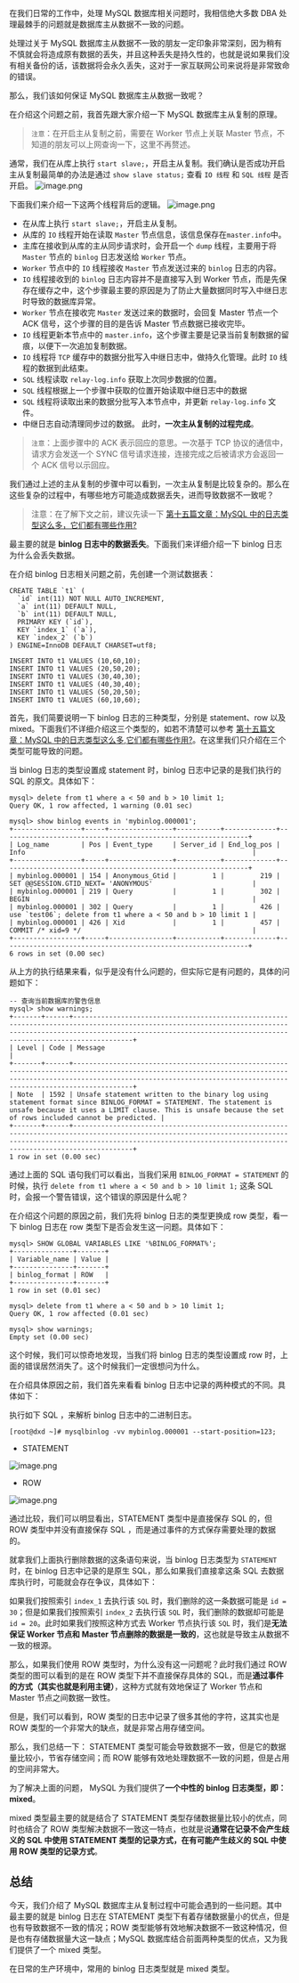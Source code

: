 在我们日常的工作中，处理 MySQL 数据库相关问题时，我相信绝大多数 DBA 处理最棘手的问题就是数据库主从数据不一致的问题。

处理过关于 MySQL 数据库主从数据不一致的朋友一定印象非常深刻，因为稍有不慎就会将造成原有数据的丢失，并且这种丢失是持久性的，也就是说如果我们没有相关备份的话，该数据将会永久丢失，这对于一家互联网公司来说将是非常致命的错误。

那么，我们该如何保证 MySQL 数据库主从数据一致呢？

在介绍这个问题之前，我首先跟大家介绍一下 MySQL 数据库主从复制的原理。

> `注意`：在开启主从复制之前，需要在 Worker 节点上关联 Master 节点，不知道的朋友可以上网查询一下，这里不再赘述。

通常，我们在从库上执行 `start slave;`，开启主从复制。我们确认是否成功开启主从复制最简单的办法是通过 `show slave status;` 查看 `IO 线程` 和 `SQL 线程` 是否开启。 ![image.png](https://p3-juejin.byteimg.com/tos-cn-i-k3u1fbpfcp/8020c61af9fa4d8e9987bd4d4bdf922d~tplv-k3u1fbpfcp-jj-mark:1600:0:0:0:q75.image#?w=1916&h=1124&s=927951&e=png&b=000000)

下面我们来介绍一下这两个线程背后的逻辑。 ![image.png](https://p9-juejin.byteimg.com/tos-cn-i-k3u1fbpfcp/7d9d819a991c404ba4167fe2965e76b0~tplv-k3u1fbpfcp-jj-mark:1600:0:0:0:q75.image#?w=966&h=607&s=71542&e=png&b=ffffff)

*   在从库上执行 `start slave;`，开启主从复制。
*   从库的 `IO` 线程开始在读取 `Master` 节点信息，该信息保存在`master.info`中。
*   主库在接收到从库的主从同步请求时，会开启一个 `dump` 线程，主要用于将 `Master` 节点的 `binlog` 日志发送给 `Worker` 节点。
*   `Worker` 节点中的 `IO` 线程接收 `Master` 节点发送过来的 `binlog` 日志的内容。
*   `IO` 线程接收到的 `binlog` 日志内容并不是直接写入到 Worker 节点，而是先保存在缓存之中，这个步骤最主要的原因是为了防止大量数据同时写入中继日志时导致的数据库异常。
*   `Worker` 节点在接收完 `Master` 发送过来的数据时，会回复 Master 节点一个 ACK 信号，这个步骤的目的是告诉 Master 节点数据已接收完毕。
*   `IO` 线程更新本节点中的 `master.info`，这个步骤主要是记录当前复制数据的留痕，以便下一次追加复制数据。
*   `IO` 线程将 `TCP` 缓存中的数据分批写入中继日志中，做持久化管理。此时 `IO` 线程的数据到此结束。
*   `SQL` 线程读取 `relay-log.info` 获取上次同步数据的位置。
*   `SQL` 线程根据上一个步骤中获取的位置开始读取中继日志中的数据
*   `SQL` 线程将读取出来的数据分批写入本节点中，并更新 `relay-log.info` 文件。
*   中继日志自动清理同步过的数据。 此时，**一次主从复制的过程完成**。

> `注意`：上面步骤中的 ACK 表示回应的意思。一次基于 TCP 协议的通信中，请求方会发送一个 SYNC 信号请求连接，连接完成之后被请求方会返回一个 ACK 信号以示回应。

我们通过上述的主从复制的步骤中可以看到，一次主从复制是比较复杂的。那么在这些复杂的过程中，有哪些地方可能造成数据丢失，进而导致数据不一致呢？

> 注意：在了解下文之前，建议先读一下 [第十五篇文章：MySQL 中的日志类型这么多，它们都有哪些作用?](https://juejin.cn/book/7040451582978162719/section/7078613514591404036 "https://juejin.cn/book/7040451582978162719/section/7078613514591404036")

最主要的就是 **binlog 日志中的数据丢失**。下面我们来详细介绍一下 binlog 日志为什么会丢失数据。

在介绍 binlog 日志相关问题之前，先创建一个测试数据表：

    CREATE TABLE `t1` (
      `id` int(11) NOT NULL AUTO_INCREMENT,
      `a` int(11) DEFAULT NULL,
      `b` int(11) DEFAULT NULL,
      PRIMARY KEY (`id`),
      KEY `index_1` (`a`),
      KEY `index_2` (`b`)
    ) ENGINE=InnoDB DEFAULT CHARSET=utf8;
    
    INSERT INTO t1 VALUES (10,60,10);
    INSERT INTO t1 VALUES (20,50,20);
    INSERT INTO t1 VALUES (30,40,30);
    INSERT INTO t1 VALUES (40,30,40);
    INSERT INTO t1 VALUES (50,20,50);
    INSERT INTO t1 VALUES (60,10,60);
    

首先，我们简要说明一下 binlog 日志的三种类型，分别是 statement、row 以及 mixed。下面我们不详细介绍这三个类型的，如若不清楚可以参考 [第十五篇文章：MySQL 中的日志类型这么多,它们都有哪些作用?](https://juejin.cn/book/7040451582978162719/section/7078613514591404036 "https://juejin.cn/book/7040451582978162719/section/7078613514591404036")。在这里我们只介绍在三个类型可能导致的问题。

当 binlog 日志的类型设置成 statement 时，binlog 日志中记录的是我们执行的 SQL 的原文。具体如下：

    mysql> delete from t1 where a < 50 and b > 10 limit 1;
    Query OK, 1 row affected, 1 warning (0.01 sec)
    
    mysql> show binlog events in 'mybinlog.000001';
    +-----------------+-----+----------------+-----------+-------------+--------------------------------------------------------------+
    | Log_name        | Pos | Event_type     | Server_id | End_log_pos | Info                                                         |
    +-----------------+-----+----------------+-----------+-------------+--------------------------------------------------------------+
    | mybinlog.000001 | 154 | Anonymous_Gtid |         1 |         219 | SET @@SESSION.GTID_NEXT= 'ANONYMOUS'                         |
    | mybinlog.000001 | 219 | Query          |         1 |         302 | BEGIN                                                        |
    | mybinlog.000001 | 302 | Query          |         1 |         426 | use `test06`; delete from t1 where a < 50 and b > 10 limit 1 |
    | mybinlog.000001 | 426 | Xid            |         1 |         457 | COMMIT /* xid=9 */                                           |
    +-----------------+-----+----------------+-----------+-------------+--------------------------------------------------------------+
    6 rows in set (0.00 sec)
    

从上方的执行结果来看，似乎是没有什么问题的，但实际它是有问题的，具体的问题如下：

    -- 查询当前数据库的警告信息
    mysql> show warnings;
    +-------+------+---------------------------------------------------------------------------------------------------------------------------------------------------------------------------------------------------------------------------------+
    | Level | Code | Message                                                                                                                                                                                                                         |
    +-------+------+---------------------------------------------------------------------------------------------------------------------------------------------------------------------------------------------------------------------------------+
    | Note  | 1592 | Unsafe statement written to the binary log using statement format since BINLOG_FORMAT = STATEMENT. The statement is unsafe because it uses a LIMIT clause. This is unsafe because the set of rows included cannot be predicted. |
    +-------+------+---------------------------------------------------------------------------------------------------------------------------------------------------------------------------------------------------------------------------------+
    1 row in set (0.00 sec)
    

通过上面的 SQL 语句我们可以看出，当我们采用 `BINLOG_FORMAT = STATEMENT` 的时候，执行 `delete from t1 where a < 50 and b > 10 limit 1;` 这条 SQL 时，会报一个警告错误，这个错误的原因是什么呢？

在介绍这个问题的原因之前，我们先将 binlog 日志的类型更换成 row 类型，看一下 binlog 日志在 row 类型下是否会发生这一问题。具体如下：

    mysql> SHOW GLOBAL VARIABLES LIKE '%BINLOG_FORMAT%';
    +---------------+-------+
    | Variable_name | Value |
    +---------------+-------+
    | binlog_format | ROW   |
    +---------------+-------+
    1 row in set (0.01 sec)
    
    mysql> delete from t1 where a < 50 and b > 10 limit 1;
    Query OK, 1 row affected (0.01 sec)
    
    mysql> show warnings;
    Empty set (0.00 sec)
    

这个时候，我们可以惊奇地发现，当我们将 binlog 日志的类型设置成 row 时，上面的错误居然消失了。这个时候我们一定很想问为什么。

在介绍具体原因之前，我们首先来看看 binlog 日志中记录的两种模式的不同。具体如下：

执行如下 SQL ，来解析 binlog 日志中的二进制日志。

    [root@dxd ~]# mysqlbinlog -vv mybinlog.000001 --start-position=123;
    

*   STATEMENT

![image.png](https://p6-juejin.byteimg.com/tos-cn-i-k3u1fbpfcp/9fc88d9ab4674d02bbf4883c0160848b~tplv-k3u1fbpfcp-jj-mark:1600:0:0:0:q75.image#?w=1561&h=721&s=151991&e=png&b=010101)

*   ROW

![image.png](https://p9-juejin.byteimg.com/tos-cn-i-k3u1fbpfcp/69229f463d284fb495c1dcb8f10bb420~tplv-k3u1fbpfcp-jj-mark:1600:0:0:0:q75.image#?w=1378&h=602&s=116285&e=png&b=010101)

通过比较，我们可以明显看出，STATEMENT 类型中是直接保存 SQL 的，但 ROW 类型中并没有直接保存 SQL ，而是通过事件的方式保存需要处理的数据的。

就拿我们上面执行删除数据的这条语句来说，当 binlog 日志类型为 `STATEMENT` 时，在 binlog 日志中记录的是原生 SQL，那么如果我们直接拿这条 SQL 去数据库执行时，可能就会存在争议，具体如下：

如果我们按照索引 `index_1` 去执行该 `SQL` 时，我们删除的这一条数据可能是 `id = 30`；但是如果我们按照索引 `index_2` 去执行该 `SQL` 时，我们删除的数据却可能是 `id = 20`。此时如果我们按照这种方式去 Worker 节点执行该 `SQL` 时，我们是**无法保证 Worker 节点和 Master 节点删除的数据是一致的**，这也就是导致主从数据不一致的根源。

那么，如果我们使用 ROW 类型时，为什么没有这一问题呢？此时我们通过 ROW 类型的图可以看到的是在 ROW 类型下并不直接保存具体的 SQL，而是**通过事件的方式（其实也就是利用主键）**，这种方式就有效地保证了 Worker 节点和 Master 节点之间数据一致性。

但是，我们可以看到，ROW 类型的日志中记录了很多其他的字符，这其实也是 ROW 类型的一个非常大的缺点，就是非常占用存储空间。

那么，我们总结一下： STATEMENT 类型可能会导致数据不一致，但是它的数据量比较小，节省存储空间；而 ROW 能够有效地处理数据不一致的问题，但是占用的空间非常大。

为了解决上面的问题， MySQL 为我们提供了**一个中性的 binlog 日志类型，即：mixed**。

mixed 类型最主要的就是结合了 STATEMENT 类型存储数据量比较小的优点，同时也结合了 ROW 类型解决数据不一致这一特点，也就是说**通常在记录不会产生歧义的 SQL 中使用 STATEMENT 类型的记录方式，在有可能产生歧义的 SQL 中使用 ROW 类型的记录方式**。

总结
--

今天，我们介绍了 MySQL 数据库主从复制过程中可能会遇到的一些问题。其中最主要的就是 binlog 日志在 STATEMENT 类型下有着存储数据量小的优点，但是也有导致数据不一致的情况；ROW 类型能够有效地解决数据不一致这种情况，但是也有存储数据量大这一缺点；MySQL 数据库结合前面两种类型的优点，又为我们提供了一个 mixed 类型。

在日常的生产环境中，常用的 binlog 日志类型就是 mixed 类型。